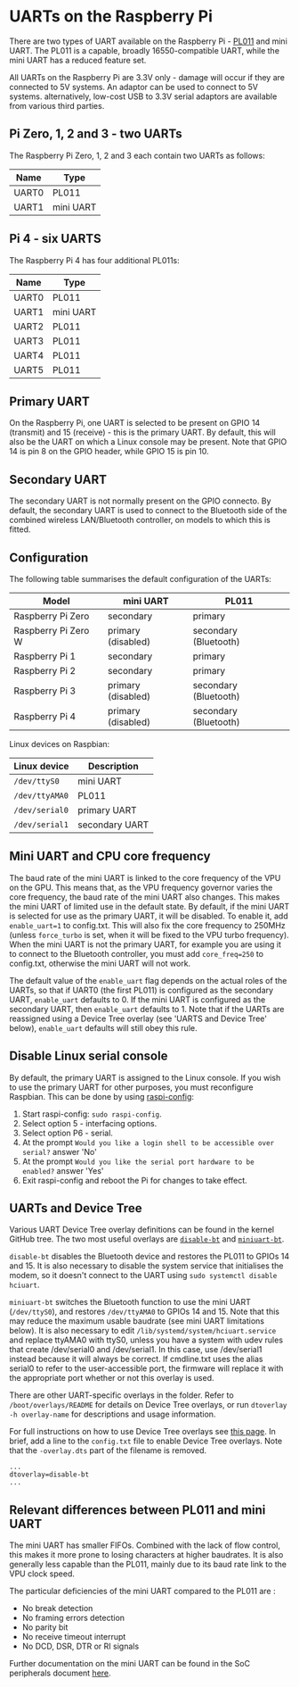 # UARTs on the Raspberry Pi

There are two types of UART available on the Raspberry Pi -  [PL011](http://infocenter.arm.com/help/index.jsp?topic=/com.arm.doc.ddi0183g/index.html) and mini UART. The PL011 is a capable, broadly 16550-compatible UART, while the mini UART has a reduced feature set.

All UARTs on the Raspberry Pi are 3.3V only - damage will occur if they are connected to 5V systems. An adaptor can be used to connect to 5V systems. alternatively, low-cost USB to 3.3V serial adaptors are available from various third parties.

## Pi Zero, 1, 2 and 3 - two UARTs

The Raspberry Pi Zero, 1, 2 and 3 each contain two UARTs as follows:

| Name | Type |
|------|------|
|UART0 |PL011 |
|UART1 |mini UART |

## Pi 4 - six UARTS

The Raspberry Pi 4 has four additional PL011s:

| Name | Type |
|------|------|
|UART0 |PL011 |
|UART1 |mini UART |
|UART2 |PL011 |
|UART3 |PL011 |
|UART4 |PL011 |
|UART5 |PL011 |

## Primary UART

On the Raspberry Pi, one UART is selected to be present on GPIO 14 (transmit) and 15 (receive) - this is the primary UART. By default, this will also be the UART on which a Linux console may be present. Note that GPIO 14 is pin 8 on the GPIO header, while GPIO 15 is pin 10.

## Secondary UART

The secondary UART is not normally present on the GPIO connecto. By default, the secondary UART is used to connect to the Bluetooth side of the combined wireless LAN/Bluetooth controller, on models to which this is fitted.

## Configuration

The following table summarises the default configuration of the UARTs:

| Model | mini UART | PL011 |
|-------|-----------|-------|
| Raspberry Pi Zero | secondary | primary |
| Raspberry Pi Zero W | primary (disabled) | secondary (Bluetooth) |
| Raspberry Pi 1 | secondary | primary |
| Raspberry Pi 2 | secondary | primary |
| Raspberry Pi 3 | primary (disabled) | secondary (Bluetooth) |
| Raspberry Pi 4 | primary (disabled) | secondary (Bluetooth) |

Linux devices on Raspbian:

| Linux device | Description |
|--------------|-------------|
|`/dev/ttyS0`  |mini UART    |
|`/dev/ttyAMA0`|PL011        |
|`/dev/serial0` |primary UART |
|`/dev/serial1` |secondary UART |

## Mini UART and CPU core frequency

The baud rate of the mini UART is linked to the core frequency of the VPU on the GPU. This means that, as the VPU frequency governor varies the core frequency, the baud rate of the mini UART also changes. This makes the mini UART of limited use in the default state. By default, if the mini UART is selected for use as the primary UART, it will be disabled. To enable it, add `enable_uart=1` to config.txt. This will also fix the core frequency to 250MHz (unless `force_turbo` is set, when it will be fixed to the VPU turbo frequency). When the mini UART is not the primary UART, for example you are using it to connect to the Bluetooth controller, you must add `core_freq=250` to config.txt, otherwise the mini UART will not work.

The default value of the `enable_uart` flag depends on the actual roles of the UARTs, so that if UART0 (the first PL011) is configured as the secondary UART, `enable_uart` defaults to 0. If the mini UART is configured as the secondary UART, then `enable_uart` defaults to 1. Note that if the UARTs are reassigned using a Device Tree overlay (see 'UARTS and Device Tree' below), `enable_uart` defaults will still obey this rule.

## Disable Linux serial console

By default, the primary UART is assigned to the Linux console. If you wish to use the primary UART for other purposes, you must reconfigure Raspbian. This can be done by using [raspi-config](raspi-config.md):

1. Start raspi-config: `sudo raspi-config`.
1. Select option 5 - interfacing options.
1. Select option P6 - serial.
1. At the prompt `Would you like a login shell to be accessible over serial?` answer 'No'
1. At the prompt `Would you like the serial port hardware to be enabled?` answer 'Yes'
1. Exit raspi-config and reboot the Pi for changes to take effect.

## UARTs and Device Tree

Various UART Device Tree overlay definitions can be found in the kernel GitHub tree. The two most useful overlays are [`disable-bt`](https://github.com/raspberrypi/linux/blob/rpi-4.11.y/arch/arm/boot/dts/overlays/disable-bt-overlay.dts) and [`miniuart-bt`](https://github.com/raspberrypi/linux/blob/rpi-4.11.y/arch/arm/boot/dts/overlays/miniuart-bt-overlay.dts).

`disable-bt` disables the Bluetooth device and restores the PL011 to GPIOs 14 and 15. It is also necessary to disable the system service that initialises the modem, so it doesn't connect to the UART using `sudo systemctl disable hciuart`.

`miniuart-bt` switches the Bluetooth function to use the mini UART (`/dev/ttyS0`), and restores `/dev/ttyAMA0` to GPIOs 14 and 15. Note that this may reduce the maximum usable baudrate (see mini UART limitations below). It is also necessary to edit `/lib/systemd/system/hciuart.service` and replace ttyAMA0 with ttyS0, unless you have a system with udev rules that create /dev/serial0 and /dev/serial1. In this case, use /dev/serial1 instead because it will always be correct. If cmdline.txt uses the alias serial0 to refer to the user-accessible port, the firmware will replace it with the appropriate port whether or not this overlay is used.

There are other UART-specific overlays in the folder. Refer to `/boot/overlays/README` for details on Device Tree overlays, or run `dtoverlay -h overlay-name` for descriptions and usage information.

For full instructions on how to use Device Tree overlays see [this page](device-tree.md). In brief, add a line to the `config.txt` file to enable Device Tree overlays. Note that the `-overlay.dts` part of the filename is removed.
```
...
dtoverlay=disable-bt
...
```

## Relevant differences between PL011 and mini UART

The mini UART has smaller FIFOs. Combined with the lack of flow control, this makes it more prone to losing characters at higher baudrates. It is also generally less capable than the PL011, mainly due to its baud rate link to the VPU clock speed.

The particular deficiencies of the mini UART compared to the PL011 are :
- No break detection
- No framing errors detection
- No parity bit
- No receive timeout interrupt
- No DCD, DSR, DTR or RI signals 

Further documentation on the mini UART can be found in the SoC peripherals document [here](../hardware/raspberrypi/bcm2835/BCM2835-ARM-Peripherals.pdf).
